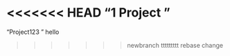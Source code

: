 ﻿<<<<<<< HEAD
﻿“1 Project ”
=======
﻿“Project123  ”
hello
>>>>>>> newbranch ttttttttt rebase change
